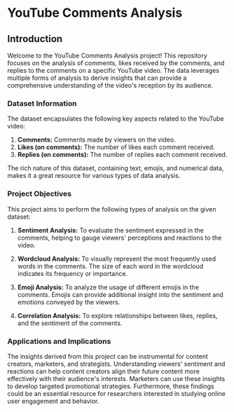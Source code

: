 # YouTube Comments Analysis

## Introduction

Welcome to the YouTube Comments Analysis project! This repository focuses on the analysis of comments, likes received by the comments, and replies to the comments on a specific YouTube video. The data leverages multiple forms of analysis to derive insights that can provide a comprehensive understanding of the video's reception by its audience.

### Dataset Information 

The dataset encapsulates the following key aspects related to the YouTube video:

1. **Comments:** Comments made by viewers on the video.
2. **Likes (on comments):** The number of likes each comment received.
3. **Replies (on comments):** The number of replies each comment received.

The rich nature of this dataset, containing text, emojis, and numerical data, makes it a great resource for various types of data analysis.

### Project Objectives

This project aims to perform the following types of analysis on the given dataset:

1. **Sentiment Analysis:** To evaluate the sentiment expressed in the comments, helping to gauge viewers' perceptions and reactions to the video.

2. **Wordcloud Analysis:** To visually represent the most frequently used words in the comments. The size of each word in the wordcloud indicates its frequency or importance.

3. **Emoji Analysis:** To analyze the usage of different emojis in the comments. Emojis can provide additional insight into the sentiment and emotions conveyed by the viewers.

4. **Correlation Analysis:** To explore relationships between likes, replies, and the sentiment of the comments.

### Applications and Implications

The insights derived from this project can be instrumental for content creators, marketers, and strategists. Understanding viewers' sentiment and reactions can help content creators align their future content more effectively with their audience's interests. Marketers can use these insights to develop targeted promotional strategies. Furthermore, these findings could be an essential resource for researchers interested in studying online user engagement and behavior.
